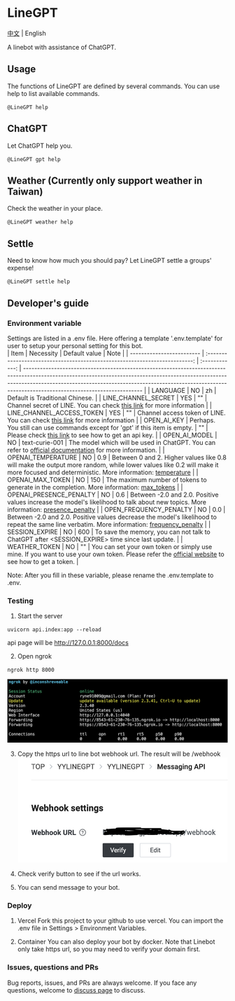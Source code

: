 # LineGPT

[中文](README_zh.md) | English

A linebot with assistance of ChatGPT.

## Usage

The functions of LineGPT are defined by several commands. You can use help to list available commands. <br>

```
@LineGPT help
```

## ChatGPT

Let ChatGPT help you.

```
@LineGPT gpt help
```

## Weather (Currently only support weather in Taiwan)

Check the weather in your place.

```
@LineGPT weather help
```

## Settle

Need to know how much you should pay? Let LineGPT settle a groups' expense!

```
@LineGPT settle help
```

## Developer's guide

### Environment variable

Settings are listed in a .env file. Here offering a template '.env.template' for user to setup your personal setting for this bot.<br>
| Item | Necessity | Default value | Note |
| ------------------------- | :-------------------------------------------------------------------------: | :------------: | ------------------------------------------------------------------------------------------------------------------------------------------------------------------------------------------------------------------------------------------------------------------------------------ |
| LANGUAGE | NO | zh | Default is Traditional Chinese. |
| LINE_CHANNEL_SECRET | YES | "" | Channel secret of LINE. You can check [this link](https://developers.line.biz/en/services/messaging-api/) for more information |
| LINE_CHANNEL_ACCESS_TOKEN | YES | "" | Channel access token of LINE. You can check [this link](https://developers.line.biz/en/services/messaging-api/) for more information |
| OPEN_AI_KEY | Perhaps. You still can use commands except for 'gpt' if this item is empty. | "" | Please check [this link](https://platform.openai.com/account/api-keys) to see how to get an api key. |
| OPEN_AI_MODEL | NO | text-curie-001 | The model which will be used in ChatGPT. You can refer to [official documentation](https://platform.openai.com/docs/models/gpt-3) for more information. |
| OPENAI_TEMPERATURE | NO | 0.9 | Between 0 and 2. Higher values like 0.8 will make the output more random, while lower values like 0.2 will make it more focused and deterministic. More information: [temperature](https://platform.openai.com/docs/api-reference/completions/create#completions/create-temperature) |
| OPENAI_MAX_TOKEN | NO | 150 | The maximum number of tokens to generate in the completion. More information: [max_tokens](https://platform.openai.com/docs/api-reference/completions/create#completions/create-max_tokens) |
| OPENAI_PRESENCE_PENALTY | NO | 0.6 | Between -2.0 and 2.0. Positive values increase the model's likelihood to talk about new topics. More information: [presence_penalty](https://platform.openai.com/docs/api-reference/completions/create#completions/create-presence_penalty) |
| OPEN_FREQUENCY_PENALTY | NO | 0.0 | Between -2.0 and 2.0. Positive values decrease the model's likelihood to repeat the same line verbatim. More information: [frequency_penalty](https://platform.openai.com/docs/api-reference/completions/create#completions/create-frequency_penalty) |
| SESSION_EXPIRE | NO | 600 | To save the memory, you can not talk to ChatGPT after <SESSION_EXPIRE> time since last update. |
| WEATHER_TOKEN | NO | "" | You can set your own token or simply use mine. If you want to use your own token. Please refer the [official website](https://opendata.cwb.gov.tw/devManual/insrtuction) to see how to get a token. |

Note: After you fill in these variable, please rename the .env.template to .env.

### Testing

1. Start the server

```
uvicorn api.index:app --reload
```

api page will be
http://127.0.0.1:8000/docs

2. Open ngrok

```
ngrok http 8000
```

![ngrok](doc/ngrok.png)

3. Copy the https url to line bot webhook url. The result will be <your url>/webhook
   ![webhook](doc/webhook.png)

4. Check verify button to see if the url works.
5. You can send message to your bot.

### Deploy

1. Vercel
   Fork this project to your github to use vercel. You can import the .env file in Settings > Environment Variables.

2. Container
   You can also deploy your bot by docker. Note that Linebot only take https url, so you may need to verify your domain first.

### Issues, questions and PRs

Bug reports, issues, and PRs are always welcome. If you face any questions, welcome to [discuss page](https://github.com/YYLIZH/LineGPT/discussions) to discuss.
